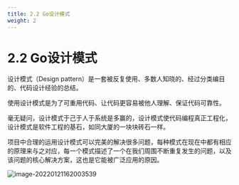 ```yaml
---
title: 2.2 Go设计模式
weight: 2
---
```


# 2.2 Go设计模式



设计模式（Design pattern）是一套被反复使用、多数人知晓的、经过分类编目的、代码设计经验的总结。

使用设计模式是为了可重用代码、让代码更容易被他人理解、保证代码可靠性。

毫无疑问，设计模式于己于人于系统是多赢的，设计模式使代码编程真正工程化，设计模式是软件工程的基石，如同大厦的一块块砖石一样。

项目中合理的运用设计模式可以完美的解决很多问题，每种模式在现在中都有相应的原理来与之对应，每一个模式描述了一个在我们周围不断重复发生的问题，以及该问题的核心解决方案，这也是它能被广泛应用的原因。



![image-20220121162003539](https://gitee.com/fidjiw/images/raw/master/img/image-20220121162003539.png)

